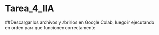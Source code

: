 # Tarea_4_IIA
##Descargar los archivos y abrirlos en Google Colab, luego ir ejecutando en orden para que funcionen correctamente
